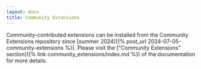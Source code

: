 ```yaml
---
layout: docu
title: Community Extensions
---
```


Community-contributed extensions can be installed from the Community Extensions repository since [summer 2024]({% post_url 2024-07-05-community-extensions %}).
Please visit the [“Community Extensions” section]({% link community_extensions/index.md %}) of the documentation for more details.